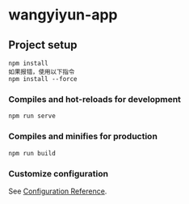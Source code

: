 # wangyiyun-app

## Project setup
```
npm install
如果报错，使用以下指令
npm install --force
```

### Compiles and hot-reloads for development
```
npm run serve
```

### Compiles and minifies for production
```
npm run build
```

### Customize configuration
See [Configuration Reference](https://cli.vuejs.org/config/).
